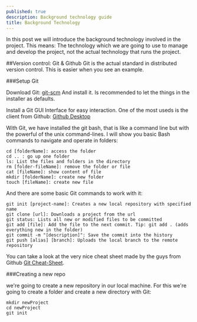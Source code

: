 ```yaml
---
published: true
description: Background technology guide
title: Background Technology
---
```



In this post we will introduce the background technology involved in the project. This means: The technology which we are going to use to manage and develop the project, not the actual technology that runs the project.

##Version control: Git & Github
Git is the actual standard in distributed version control. This is easier when you see an example.


###Setup Git

Download Git: [git-scm](http://git-scm.com/)
And install it. Is recommended to let the things in the installer as defaults.

Install a Git GUI Interface for easy interaction. One of the most useds is the client from Github: [Github Desktop](https://desktop.github.com/)

With Git, we have installed the git bash, that is like a command line but with the powerful of the unix command-lines. I will show you basic Bash commands to navigate and operate in folders:

	cd [folderName]: access the folder
    cd .. : go up one folder
	ls: List the files and folders in the directory
    rm [folder-fileName]: remove the folder or file
    cat [fileName]: show content of file
    mkdir [folderName]: create new folder
    touch [fileName]: create new file
    
And there are some basic Git commands to work with it:

	git init [project-name]: Creates a new local repository with specified name
    git clone [url]: Downloads a project from the url
    git status: Lists all new or modified files to be committed
    git add [file]: Add the file to the next commit. Tip: git add . (adds everything new in the folder)
    git commit -m "[description]": Save the commit into the history
    git push [alias] [branch]: Uploads the local branch to the remote repository
   
You can take a look at the very nice cheat sheet made by the guys from Github [Git Cheat-Sheet](https://training.github.com/kit/downloads/github-git-cheat-sheet.pdf).
	
    
###Creating a new repo

we're going to create a new repository in our local machine. For this we're going to create a folder and create a new directory with Git:
	
    mkdir newProject
    cd newProject
    git init